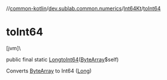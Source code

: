 //[common-kotlin](../../../index.md)/[dev.sublab.common.numerics](../index.md)/[Int64Kt](index.md)/[toInt64](to-int64.md)

# toInt64

[jvm]\

public final static [Long](https://docs.oracle.com/javase/8/docs/api/java/lang/Long.html)[toInt64](to-int64.md)([ByteArray](https://kotlinlang.org/api/latest/jvm/stdlib/kotlin/-byte-array/index.html)$self)

Converts [ByteArray](https://kotlinlang.org/api/latest/jvm/stdlib/kotlin/-byte-array/index.html) to Int64 ([Long](https://kotlinlang.org/api/latest/jvm/stdlib/kotlin/-long/index.html))

